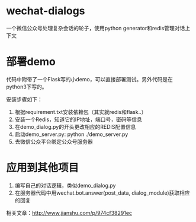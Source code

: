 # wechat-dialogs
一个微信公众号处理复杂会话的轮子，使用python generator和redis管理对话上下文

# 部署demo

代码中附带了一个Flask写的小demo，可以直接部署测试。另外代码是在python3下写的。

安装步骤如下：
1. 根据requirement.txt安装依赖包（其实就redis和flask..）
2. 安装一个Redis，知道它的IP地址，端口号，密码等信息
3. 在demo_dialog.py的开头更改相应的REDIS配置信息
4. 启动demo_server.py: python ./demo_server.py
5. 去微信公众平台绑定公众号服务器

# 应用到其他项目

1. 编写自己的对话逻辑，类似demo_dialog.py
2. 在服务器代码中用wechat.bot.answer(post_data, dialog_module)获取相应的回复

相关文章：http://www.jianshu.com/p/974cf38291ec